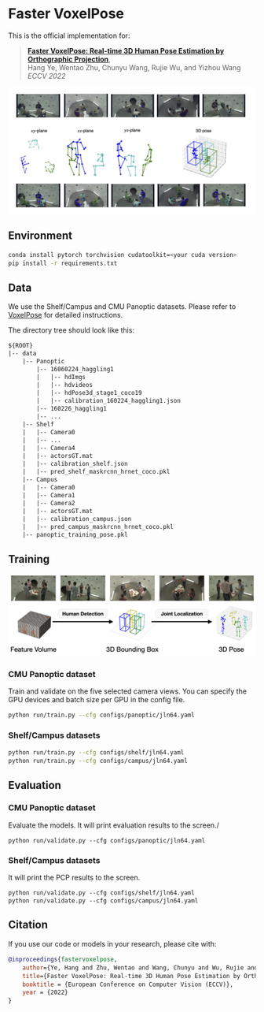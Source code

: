 # Faster VoxelPose
This is the official implementation for:
> **[Faster VoxelPose: Real-time 3D Human Pose Estimation by Orthographic Projection](https://arxiv.org/pdf/2207.10955.pdf)**,            
> Hang Ye, Wentao Zhu, Chunyu Wang, Rujie Wu, and Yizhou Wang       
> *ECCV 2022*

<img src="assets/band.jpg" width="800"/>

## Environment
```bash
conda install pytorch torchvision cudatoolkit=<your cuda version>
pip install -r requirements.txt
```

## Data 
We use the Shelf/Campus and CMU Panoptic datasets. Please refer to [VoxelPose](https://github.com/microsoft/voxelpose-pytorch#data-preparation) for detailed instructions.

The directory tree should look like this:
```
${ROOT}
|-- data
    |-- Panoptic
        |-- 16060224_haggling1
        |   |-- hdImgs
        |   |-- hdvideos
        |   |-- hdPose3d_stage1_coco19
        |   |-- calibration_160224_haggling1.json
        |-- 160226_haggling1  
        |-- ...
    |-- Shelf
    |   |-- Camera0
    |   |-- ...
    |   |-- Camera4
    |   |-- actorsGT.mat
    |   |-- calibration_shelf.json
    |   |-- pred_shelf_maskrcnn_hrnet_coco.pkl
    |-- Campus
    |   |-- Camera0
    |   |-- Camera1
    |   |-- Camera2
    |   |-- actorsGT.mat
    |   |-- calibration_campus.json
    |   |-- pred_campus_maskrcnn_hrnet_coco.pkl
    |-- panoptic_training_pose.pkl
```

## Training
<img src="assets/teaser.jpg" width="800"/>

### CMU Panoptic dataset

Train and validate on the five selected camera views. You can specify the GPU devices and batch size per GPU in the config file. 
```bash
python run/train.py --cfg configs/panoptic/jln64.yaml
```
### Shelf/Campus datasets
```bash
python run/train.py --cfg configs/shelf/jln64.yaml
python run/train.py --cfg configs/campus/jln64.yaml
```

## Evaluation
### CMU Panoptic dataset

Evaluate the models. It will print evaluation results to the screen./
```
python run/validate.py --cfg configs/panoptic/jln64.yaml
```
### Shelf/Campus datasets

It will print the PCP results to the screen.
```
python run/validate.py --cfg configs/shelf/jln64.yaml
python run/validate.py --cfg configs/campus/jln64.yaml
```

## Citation
If you use our code or models in your research, please cite with:
```bibtex
@inproceedings{fastervoxelpose,
    author={Ye, Hang and Zhu, Wentao and Wang, Chunyu and Wu, Rujie and Wang, Yizhou},
    title={Faster VoxelPose: Real-time 3D Human Pose Estimation by Orthographic Projection},
    booktitle = {European Conference on Computer Vision (ECCV)},
    year = {2022}
}
```
